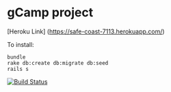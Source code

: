 

# gCamp project


 [Heroku Link] (https://safe-coast-7113.herokuapp.com/)

 To install:

 ```
 bundle
 rake db:create db:migrate db:seed
 rails s

 ```
 [![Build Status](https://travis-ci.org/maclark999/gCamp-Mackenzie-Clarkson.svg?branch=master)](https://travis-ci.org/maclark999/gCamp-Mackenzie-Clarkson)
